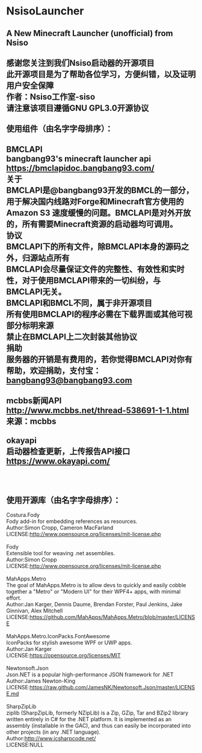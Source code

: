 # NsisoLauncher
A New Minecraft Launcher (unofficial) from Nsiso<Br/>
<Br/>
感谢您关注到我们Nsiso启动器的开源项目<Br/>
此开源项目是为了帮助各位学习，方便纠错，以及证明用户安全保障<Br/>
作者：Nsiso工作室-siso<Br/>
请注意该项目遵循GNU GPL3.0开源协议<Br/>
<Br/>
使用组件（由名字字母排序）：
-   
BMCLAPI<Br/>
bangbang93's minecraft launcher api<Br/>
https://bmclapidoc.bangbang93.com/<Br/>
关于<Br/>
BMCLAPI是@bangbang93开发的BMCL的一部分，用于解决国内线路对Forge和Minecraft官方使用的Amazon S3 速度缓慢的问题。BMCLAPI是对外开放的，所有需要Minecraft资源的启动器均可调用。<Br/>
协议<Br/>
BMCLAPI下的所有文件，除BMCLAPI本身的源码之外，归源站点所有<Br/>
BMCLAPI会尽量保证文件的完整性、有效性和实时性，对于使用BMCLAPI带来的一切纠纷，与BMCLAPI无关。<Br/>
BMCLAPI和BMCL不同，属于非开源项目<Br/>
所有使用BMCLAPI的程序必需在下载界面或其他可视部分标明来源<Br/>
禁止在BMCLAPI上二次封装其他协议<Br/>
捐助<Br/>
服务器的开销是有费用的，若你觉得BMCLAPI对你有帮助，欢迎捐助，支付宝：bangbang93@bangbang93.com<Br/>
<Br/>
mcbbs新闻API<Br/>
http://www.mcbbs.net/thread-538691-1-1.html<Br/>
来源：mcbbs<Br/>
<Br/>
okayapi<Br/>
启动器检查更新，上传报告API接口<Br/>
https://www.okayapi.com/<Br/>
<Br/>
<Br/>
<Br/>
使用开源库（由名字字母排序）：
-   
Costura.Fody<Br/>
Fody add-in for embedding references as resources.<Br/>
Author:Simon Cropp, Cameron MacFarland<Br/>
LICENSE:http://www.opensource.org/licenses/mit-license.php<Br/>
<Br/>
Fody<Br/>
Extensible tool for weaving .net assemblies.<Br/>
Author:Simon Cropp<Br/>
LICENSE:http://www.opensource.org/licenses/mit-license.php<Br/>
<Br/>
MahApps.Metro<Br/>
The goal of MahApps.Metro is to allow devs to quickly and easily cobble together a "Metro" or "Modern UI" for their WPF4+ apps, with minimal effort.<Br/>
Author:Jan Karger, Dennis Daume, Brendan Forster, Paul Jenkins, Jake Ginnivan, Alex Mitchell<Br/>
LICENSE:https://github.com/MahApps/MahApps.Metro/blob/master/LICENSE<Br/>
<Br/>
MahApps.Metro.IconPacks.FontAwesome<Br/>
IconPacks for stylish awesome WPF or UWP apps.<Br/>
Author:Jan Karger<Br/>
LICENSE:https://opensource.org/licenses/MIT<Br/>
<Br/>
Newtonsoft.Json<Br/>
Json.NET is a popular high-performance JSON framework for .NET<Br/>
Author:James Newton-King<Br/>
LICENSE:https://raw.github.com/JamesNK/Newtonsoft.Json/master/LICENSE.md<Br/>
<Br/>
SharpZipLib<Br/>
ziplib (SharpZipLib, formerly NZipLib) is a Zip, GZip, Tar and BZip2 library written entirely in C# for the .NET platform. It is implemented as an assembly (installable in the GAC), and thus can easily be incorporated into other projects (in any .NET language).<Br/>
Author:http://www.icsharpcode.net/<Br/>
LICENSE:NULL<Br/>
<Br/>
